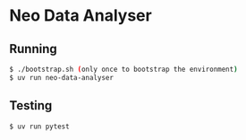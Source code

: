 # Neo Data Analyser

## Running

```bash
$ ./bootstrap.sh (only once to bootstrap the environment)
$ uv run neo-data-analyser
```

## Testing

```bash
$ uv run pytest
```
